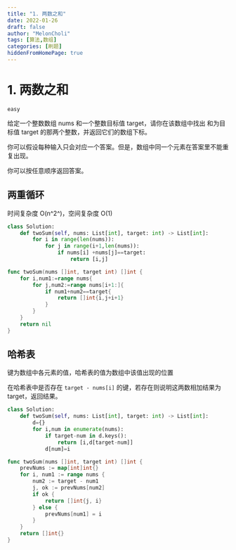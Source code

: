 ```yaml
---
title: "1. 两数之和"
date: 2022-01-26
draft: false
author: "MelonCholi"
tags: [算法,数组]
categories: [刷题]
hiddenFromHomePage: true
---
```


# 1. 两数之和

`easy`

给定一个整数数组 nums 和一个整数目标值 target，请你在该数组中找出 和为目标值 target  的那两个整数，并返回它们的数组下标。

你可以假设每种输入只会对应一个答案。但是，数组中同一个元素在答案里不能重复出现。

你可以按任意顺序返回答案。

## 两重循环

时间复杂度 O(n^2^)，空间复杂度 O(1)

```python
class Solution:
    def twoSum(self, nums: List[int], target: int) -> List[int]:
        for i in range(len(nums)):
            for j in range(i+1,len(nums)):
                if nums[i] +nums[j]==target:
                    return [i,j]
```

```go
func twoSum(nums []int, target int) []int {
    for i,num1:=range nums{
        for j,num2:=range nums[i+1:]{
            if num1+num2==target{
                return []int{i,j+i+1}
            }
        }
    }
    return nil
}
```

## 哈希表

键为数组中各元素的值，哈希表的值为数组中该值出现的位置

在哈希表中是否存在 `target - nums[i]` 的键，若存在则说明这两数相加结果为 target，返回结果。

```python
class Solution:
    def twoSum(self, nums: List[int], target: int) -> List[int]:
        d={}
        for i,num in enumerate(nums):
            if target-num in d.keys(): 
                return [i,d[target-num]]
            d[num]=i
```

```go
func twoSum(nums []int, target int) []int {
    prevNums := map[int]int{}
	for i, num1 := range nums {
		num2 := target - num1
		j, ok := prevNums[num2]
		if ok {
			return []int{j, i}
		} else {
			prevNums[num1] = i
		}
	}
	return []int{}
}
```


